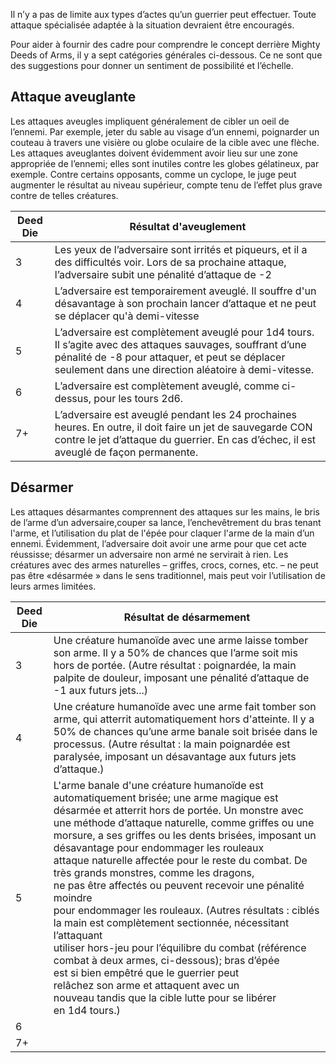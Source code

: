 Il n’y a pas de limite aux types d’actes qu’un guerrier peut effectuer. Toute attaque spécialisée adaptée à la situation devraient être encouragés. 

Pour aider à fournir des cadre pour comprendre le concept derrière Mighty Deeds of Arms, il y a sept catégories générales ci-dessous. Ce ne sont que des  suggestions pour donner un sentiment de possibilité et l’échelle.



## Attaque aveuglante

Les attaques aveugles impliquent généralement de cibler un oeil de l’ennemi. Par exemple, jeter du sable au visage d’un ennemi, poignarder un couteau à travers une visière ou globe oculaire de la cible avec une flèche. Les attaques aveuglantes doivent évidemment avoir lieu sur une zone appropriée de l’ennemi; elles sont inutiles contre les globes gélatineux, par exemple. Contre certains opposants, comme un cyclope, le juge peut augmenter le résultat au niveau supérieur, compte tenu de l’effet plus grave contre de telles créatures.

| Deed Die | Résultat d'aveuglement                                       |
| -------- | ------------------------------------------------------------ |
| 3        | Les yeux de l’adversaire sont irrités et piqueurs, et il a des difficultés voir. Lors de sa prochaine attaque, l’adversaire subit une pénalité d’attaque de -2 |
| 4        | L’adversaire est temporairement aveuglé. Il souffre d'un désavantage à son prochain lancer d’attaque et ne peut se déplacer qu'à demi-vitesse |
| 5        | L’adversaire est complètement aveuglé pour 1d4 tours. Il s’agite avec des attaques sauvages, souffrant d’une pénalité de -8 pour attaquer, et peut se déplacer seulement dans une direction aléatoire à demi-vitesse. |
| 6        | L’adversaire est complètement aveuglé, comme ci-dessus, pour les tours 2d6. |
| 7+       | L’adversaire est aveuglé pendant les 24 prochaines heures. En outre, il doit faire un jet de sauvegarde CON contre le jet d’attaque du guerrier. En cas d’échec, il est aveuglé de façon permanente. |



## Désarmer

Les attaques désarmantes comprennent des attaques sur les mains, le bris de l’arme d’un adversaire,couper sa lance, l’enchevêtrement du bras tenant l'arme, et l’utilisation du plat de l'épée pour claquer l'arme de la main d’un ennemi. Évidemment, l’adversaire doit avoir une arme pour que cet acte réussisse; désarmer un adversaire non armé ne servirait à rien. Les créatures avec des armes naturelles – griffes, crocs, cornes, etc. – ne peut pas être «désarmée » dans le sens traditionnel, mais peut voir l’utilisation de leurs armes limitées.

| Deed Die | Résultat de désarmement                                      |
| -------- | ------------------------------------------------------------ |
| 3        | Une créature humanoïde avec une arme laisse tomber son arme. Il y a 50% de chances que l’arme soit mis hors de portée. (Autre résultat : poignardée, la main palpite de douleur, imposant une pénalité d’attaque de -1 aux futurs jets...) |
| 4        | Une créature humanoïde avec une arme fait tomber son arme, qui atterrit automatiquement hors d'atteinte. Il y a 50% de chances qu’une arme banale soit  brisée dans le processus. (Autre résultat : la main poignardée est paralysée, imposant un désavantage aux futurs jets d’attaque.) |
| 5        | L'arme banale d'une créature humanoïde est automatiquement brisée; une arme magique est désarmée et atterrit hors de portée. Un monstre avec une méthode d’attaque naturelle, comme griffes ou une morsure, a ses griffes ou les dents brisées, imposant un désavantage pour endommager les rouleaux<br/>attaque naturelle affectée pour le reste du combat. De très grands monstres, comme les dragons,<br/>ne pas être affectés ou peuvent recevoir une pénalité moindre<br/>pour endommager les rouleaux. (Autres résultats : ciblés<br/>la main est complètement sectionnée, nécessitant l’attaquant<br/>utiliser hors-jeu pour l’équilibre du combat (référence combat à deux armes, ci-dessous); bras d’épée<br/>est si bien empêtré que le guerrier peut<br/>relâchez son arme et attaquent avec un<br/>nouveau tandis que la cible lutte pour se libérer<br/>en 1d4 tours.) |
| 6        |                                                              |
| 7+       |                                                              |

